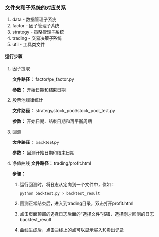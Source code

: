 ### 文件夹和子系统的对应关系
1. data - 数据管理子系统
2. factor - 因子管理子系统
3. strategy - 策略管理子系统
4. trading - 交易决策子系统
5. util - 工具类文件

#### 运行步骤

1. 因子提取

   **文件路径：** factor/pe_factor.py
   
   **参数：** 开始日期和结束日期
2. 股票池规律统计

    **文件路径：** strategy/stock_pool/stock_pool_test.py
    
    **参数：** 开始日期、结束日期和再平衡周期
3. 回测

    **文件路径：** backtest.py
    
    **参数：** 回测开始日期和结束日期
   
4. 净值曲线
    **文件路径：** trading/profit.html
    
    **步骤：**
    1. 运行回测时，将日志从定向到一个文件中，例如：
    
        ```bash
        python backtest.py > backtest_result
        ``` 
    2. 回测正常结束后，进入到trading目录，双击打开profit.html
    3. 点击页面顶部的选择日志后面的“选择文件”按钮，选择刚才回测的日志backtest_result
    4. 曲线生成后，点击曲线上的点可以显示买入和卖出记录
    